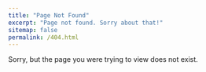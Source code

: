```yaml
---
title: "Page Not Found"
excerpt: "Page not found. Sorry about that!"
sitemap: false
permalink: /404.html
---
```


Sorry, but the page you were trying to view does not exist.
